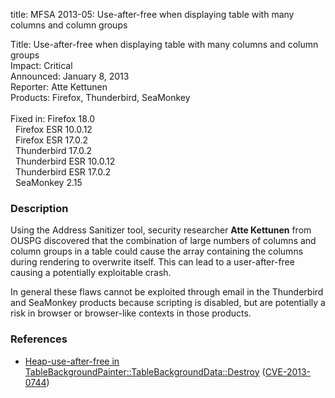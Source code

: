 title: MFSA 2013-05: Use-after-free when displaying table with many columns and column groups

<p>
<span class="label">Title:</span>      Use-after-free when displaying table with many columns and column groups<br/>
<span class="label">Impact:</span>     Critical<br/>
<span class="label">Announced:</span>  January 8, 2013<br/>
<span class="label">Reporter:</span>   Atte Kettunen<br/>
<span class="label">Products:</span>   Firefox, Thunderbird, SeaMonkey<br/>
<br/>
<span class="label">Fixed in:</span>   Firefox 18.0<br/>
<span class="label">&#160;</span>      Firefox ESR 10.0.12<br/>
<span class="label">&#160;</span>      Firefox ESR 17.0.2<br/>
<span class="label">&#160;</span>      Thunderbird 17.0.2<br/>
<span class="label">&#160;</span>      Thunderbird ESR 10.0.12<br/>
<span class="label">&#160;</span>      Thunderbird ESR 17.0.2<br/>
<span class="label">&#160;</span>      SeaMonkey 2.15<br/>
</p>


<h3>Description</h3>

<p>Using the Address Sanitizer tool, security researcher <strong>Atte Kettunen</strong> from OUSPG discovered that the combination of large numbers of columns and column groups in a table could cause the array containing the columns during rendering to overwrite itself. This can lead to a user-after-free causing a potentially exploitable crash.
</p>

<p class="note">In general these flaws cannot be exploited through email in the Thunderbird and SeaMonkey products because scripting is disabled, but are potentially a risk in browser or browser-like contexts in those products.
</p>

<h3>References</h3>

<ul>
  <li><a href="https://bugzilla.mozilla.org/show_bug.cgi?id=814713">
      Heap-use-after-free in TableBackgroundPainter::TableBackgroundData::Destroy</a> (<a href="http://cve.mitre.org/cgi-bin/cvename.cgi?name=CVE-2013-0744" class="ex-ref">CVE-2013-0744</a>)</li>
</ul>



